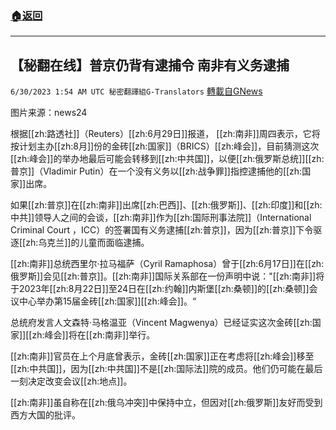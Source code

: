 ###  [:house:返回](README.md)
---


## 【秘翻在线】普京仍背有逮捕令 南非有义务逮捕
`6/30/2023 1:54 AM UTC 秘密翻譯組G-Translators` [轉載自GNews](https://gnews.org/articles/1424911)

         

图片来源：news24

根据[[zh:路透社]]（Reuters）[[zh:6月29日]]报道， [[zh:南非]]周四表示，它将按计划主办[[zh:8月]]份的金砖[[zh:国家]]（BRICS）[[zh:峰会]]，目前猜测这次[[zh:峰会]]的举办地最后可能会转移到[[zh:中共国]]，以便[[zh:俄罗斯总统]][[zh:普京]]（Vladimir Putin）在一个没有义务以[[zh:战争罪]]指控逮捕他的[[zh:国家]]出席。

如果[[zh:普京]]在[[zh:南非]]出席[[zh:巴西]]、[[zh:俄罗斯]]、[[zh:印度]]和[[zh:中共]]领导人之间的会谈，[[zh:南非]]作为[[zh:国际刑事法院]]（International Criminal Court ，ICC）的签署国有义务逮捕[[zh:普京]]，因为[[zh:普京]]下令驱逐[[zh:乌克兰]]的儿童而面临逮捕。

[[zh:南非]]总统西里尔·拉马福萨（Cyril Ramaphosa）曾于[[zh:6月17日]]在[[zh:俄罗斯]]会见[[zh:普京]]。[[zh:南非]]国际关系部在一份声明中说："[[zh:南非]]将于2023年[[zh:8月22日]]至24日在[[zh:约翰]]内斯堡[[zh:桑顿]]的[[zh:桑顿]]会议中心举办第15届金砖[[zh:国家]][[zh:峰会]]。“

总统府发言人文森特·马格温亚（Vincent Magwenya）已经证实这次金砖[[zh:国家]][[zh:峰会]]将在[[zh:南非]]举行。

[[zh:南非]]官员在上个月底曾表示，金砖[[zh:国家]]正在考虑将[[zh:峰会]]移至[[zh:中共国]]，因为[[zh:中共国]]不是[[zh:国际法]]院的成员。他们仍可能在最后一刻决定改变会议[[zh:地点]]。

[[zh:南非]]虽自称在[[zh:俄乌冲突]]中保持中立，但因对[[zh:俄罗斯]]友好而受到西方大国的批评。

